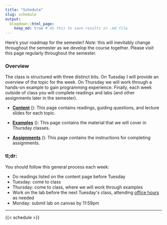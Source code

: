 ```yaml
---
title: "Schedule"
slug: schedule
output:
  blogdown::html_page:
    keep_md: true # do this to save results in .md file
---
```


Here’s your roadmap for the semester! *Note:* this will inevitably change throughout the semester as we develop the course together. Please visit this page regularly throughout the semester.

### Overview

The class is structured with three distinct bits. On Tuesday I will provide an overview of the topic for the week. On Thursday we will work through a hands-on example to gain programming experience. Finally, each week outside of class you will complete readings and labs (and other assignments later in the semester).

- [**Content**](/content/) (<i class="fas fa-book-reader"></i>): This page contains readings, guiding questions, and lecture slides for each topic.

- [**Examples**](/example/) (<i class="fas fa-laptop-code"></i>): This page contains the material that we will cover in Thursday classes.

- [**Assignments**](/assignment/) (<i class="fas fa-pencil-ruler"></i>): This page contains the instructions for completing assignments.

<!-- :::note -->
### **tl;dr:**

You should follow this general process each week:

- Do readings listed on the content page before Tuesday
- Tuesday: come to class
- Thursday: come to class, where we will work through examples
- Work on the lab before the next Tuesday's class, attending [office hours](/syllabus/#meeting-times-and-locations) as needed
- Monday: submit lab on canvas by 11:59pm
<!-- ::: -->

---

{{< schedule >}}

